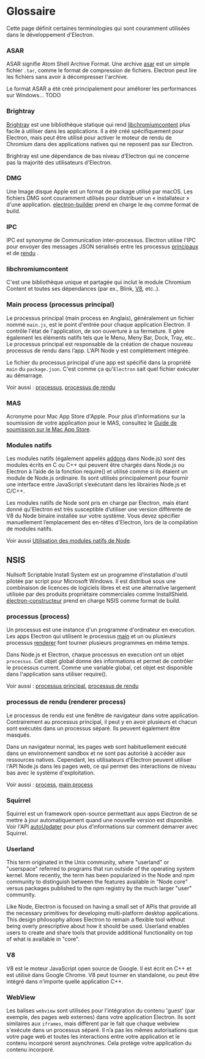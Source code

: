 # Glossaire

Cette page définit certaines terminologies qui sont couramment utilisées dans le développement d'Electron.

### ASAR

ASAR signifie Atom Shell Archive Format. Une archive [asar](https://github.com/electron/asar) est un simple fichier `.tar`, comme le format de compression de fichiers. Electron peut lire les fichiers sans avoir à décompresser l'archive.

Le format ASAR a été créé principalement pour améliorer les performances sur Windows... TODO

### Brightray

[Brightray](https://github.com/electron/brightray) est une bibliothèque statique qui rend [libchromiumcontent](#libchromiumcontent) plus facile à utiliser dans les applications. Il a été créé spécifiquement pour Electron, mais peut être utilisé pour activer le moteur de rendu de Chromium dans des applications natives qui ne reposent pas sur Electron.

Brightray est une dépendance de bas niveau d’Electron qui ne concerne pas la majorité des utilisateurs d'Electron.

### DMG

Une Image disque Apple est un format de package utilisé par macOS. Les fichiers DMG sont couramment utilisés pour distribuer un « installateur » d'une application. [electron-builder](https://github.com/electron-userland/electron-builder) prend en charge le `dmg` comme format de build.

### IPC

IPC est synonyme de Communication inter-processus. Electron utilise l'IPC pour envoyer des messages JSON sérialisés entre les processus [principaux](#main-process) et de [rendu](#renderer-process) .

### libchromiumcontent

C'est une bibliothèque unique et partagée qui inclut le module Chromium Content et toutes ses dépendances (par ex., Blink, [V8](#v8), etc..).

### Main process (processus principal)

Le processus principal (main process en Anglais), généralement un fichier nommé `main.js`, est le point d'entrée pour chaque application Electron. Il contrôle l'état de l'application, de son ouverture à sa fermeture. Il gère également les éléments natifs tels que le Menu, Meny Bar, Dock, Tray, etc.. Le processus principal est responsable de la création de chaque nouveau processus de rendu dans l’app. L'API Node y est complètement intégrée.

Le fichier du processus principal d'une app est spécifié dans la propriété `main` du `package.json`. C'est comme ça qu'`Electron` sait quel fichier exécuter au démarrage.

Voir aussi : [processus](#process), [processus de rendu](#renderer-process)

### MAS

Acronyme pour Mac App Store d'Apple. Pour plus d’informations sur la soumission de votre application pour le MAS, consultez le [Guide de soumission sur le Mac App Store](tutorials/mac-app-store-submission-guide.md).

### Modules natifs

Les modules natifs (également appelés [addons](https://nodejs.org/api/addons.html) dans Node.js) sont des modules écrits en C ou C++ qui peuvent être chargés dans Node.js ou Electron à l’aide de la fonction require() et utilisé comme si ils étaient un module de Node.js ordinaire. Ils sont utilisés principalement pour fournir une interface entre JavaScript s’exécutant dans les librairies Node.js et C/C++.

Les modules natifs de Node sont pris en charge par Electron, mais étant donné qu'Electron est très susceptible d’utiliser une version différente de V8 du Node binaire installée sur votre système. Vous devez spécifier manuellement l’emplacement des en-têtes d'Electron, lors de la compilation de modules natifs.

Voir aussi [Utilisation des modules natifs de Node](tutorial/using-native-node-modules.md).

## NSIS

Nullsoft Scriptable Install System est un programme d’installation d'outil pilotée par script pour Microsoft Windows. Il est distribué sous une combinaison de licences de logiciels libres et est une alternative largement utilisée par des produits propriétaire commerciales comme InstallShield. [électron-constructeur](https://github.com/electron-userland/electron-builder) prend en charge NSIS comme format de build.

### processus (process)

Un processus est une instance d'un programme d'ordinateur en execution. Les apps Electron qui utilisent le processus [main](#main-process) et un ou plusieurs processus [renderer](#renderer-process) font tourner plusieurs programmes en même temps.

Dans Node.js et Electron, chaque processus en execution ont un objet `processus`. Cet objet global donne des informations et permet de contrôler le processus current. Comme une variable global, cet objet est disponible dans l'application sans utiliser require().

Voir aussi : [processus principal](#main-process), [processus de rendu](#renderer-process)

### processus de rendu (renderer process)

Le processus de rendu est une fenêtre de navigateur dans votre application. Contrairement au processus principal, il peut y en avoir plusieurs et chacun sont exécutés dans un processus séparé. Ils peuvent également être masqués.

Dans un navigateur normal, les pages web sont habituellement exécuté dans un environnement sandbox et ne sont pas autorisé à accéder aux ressources natives. Cependant, les utilisateurs d'Electron peuvent utiliser l'API Node.js dans les pages web, ce qui permet des interactions de niveau bas avec le système d'exploitation.

Voir aussi : [process](#process), [main process](#main-process)

### Squirrel

Squirrel est un framework open-source permettant aux apps Electron de se mettre à jour automatiquement quand une nouvelle version est disponible. Voir l'API [autoUpdater](api/auto-updater.md) pour plus d’informations sur comment démarrer avec Squirrel.

### Userland

This term originated in the Unix community, where "userland" or "userspace" referred to programs that run outside of the operating system kernel. More recently, the term has been popularized in the Node and npm community to distinguish between the features available in "Node core" versus packages published to the npm registry by the much larger "user" community.

Like Node, Electron is focused on having a small set of APIs that provide all the necessary primitives for developing multi-platform desktop applications. This design philosophy allows Electron to remain a flexible tool without being overly prescriptive about how it should be used. Userland enables users to create and share tools that provide additional functionality on top of what is available in "core".

### V8

V8 est le moteur JavaScript open source de Google. Il est écrit en C++ et est utilisé dans Google Chrome. V8 peut tourner en standalone, ou peut être intégré dans n’importe quelle application C++.

### WebView

Les balises `webview` sont utilisées pour l'intégration du contenu 'guest' (par exemple, des pages web externes) dans votre application Electron. Ils sont similaires aux `iframes`, mais diffèrent par le fait que chaque webview s'exécute dans un processus séparé. Il n’a pas les mêmes autorisations que votre page web et toutes les interactions entre votre application et le contenu incorporé seront asynchrones. Cela protège votre application du contenu incorporé.